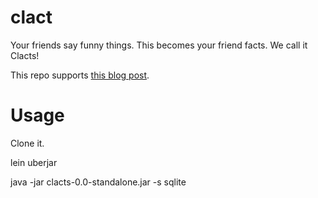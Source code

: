 clact
=====

Your friends say funny things. This becomes your friend facts. We call it Clacts!

This repo supports [this blog post](http://paulosuzart.github.com/blog/2012/07/09/tcp-server-with-clojure-aleph-and-gloss/).

Usage
=====
Clone it. 

   lein uberjar

   java -jar clacts-0.0-standalone.jar -s sqlite